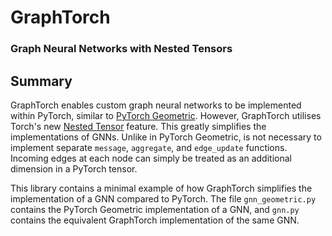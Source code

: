 # GraphTorch

### Graph Neural Networks with Nested Tensors

## Summary

GraphTorch enables custom graph neural networks to be implemented within PyTorch, similar to [PyTorch Geometric](https://pytorch-geometric.readthedocs.io/en/latest/modules/nn.html). However, GraphTorch utilises Torch's new [Nested Tensor](https://pytorch.org/docs/stable/nested.html) feature. This greatly simplifies the implementations of GNNs. Unlike in PyTorch Geometric, is not necessary to implement separate `message`, `aggregate`, and `edge_update` functions. Incoming edges at each node can simply be treated as an additional dimension in a PyTorch tensor.

This library contains a minimal example of how GraphTorch simplifies the implementation of a GNN compared to PyTorch. The file `gnn_geometric.py` contains the PyTorch Geometric implementation of a GNN, and `gnn.py` contains the equivalent GraphTorch implementation of the same GNN.
